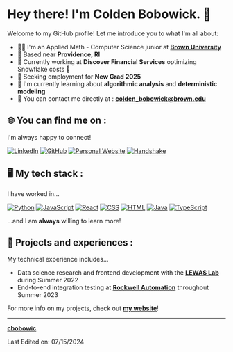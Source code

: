 # Hey there! I'm Colden Bobowick. 👋

Welcome to my GitHub profile! Let me introduce you to what I'm all about:
  
- 👨‍🔧 I'm an Applied Math - Computer Science junior at [**Brown University**](https://www.brown.edu/)
- 📍 Based near **Providence, RI**
- 🏢 Currently working at **Discover Financial Services** optimizing Snowflake costs 🚀
- 🔮 Seeking employment for **New Grad 2025**
- 🌱 I'm currently learning about **algorithmic analysis** and **deterministic modeling**
- 📮 You can contact me directly at : **colden_bobowick@brown.edu**

## 🌐 You can find me on :
I'm always happy to connect!

[![LinkedIn](https://img.shields.io/badge/-LinkedIn-0077B5?logo=linkedin&logoColor=white)](https://www.linkedin.com/in/colden-bobowick/)
[![GitHub](https://img.shields.io/badge/-GitHub-181717?logo=github&logoColor=white)](https://github.com/cbobowic/)
[![Personal Website](https://img.shields.io/badge/-Personal%20Website-4285F4?logo=google-chrome&logoColor=white)](https://www.coldenbobowick.com/)
[![Handshake](https://img.shields.io/badge/-Handshake-000000?logo=handshake&logoColor=white)](https://app.joinhandshake.com/stu/users/33156140)


## 🖥️ My tech stack :
I have worked in...

[![Python](https://img.shields.io/badge/-Python-blue?logo=python&logoColor=white)](https://www.python.org/)
[![JavaScript](https://img.shields.io/badge/-JavaScript-yellow?logo=javascript&logoColor=white)](https://developer.mozilla.org/en-US/docs/Web/JavaScript)
[![React](https://img.shields.io/badge/-React-61DAFB?logo=react&logoColor=white)](https://reactjs.org/)
[![CSS](https://img.shields.io/badge/-CSS3-1572B6?logo=css3&logoColor=white)](https://developer.mozilla.org/en-US/docs/Web/CSS)
[![HTML](https://img.shields.io/badge/-HTML5-E34F26?logo=html5&logoColor=white)](https://developer.mozilla.org/en-US/docs/Web/HTML)
[![Java](https://img.shields.io/badge/-Java-007396?logo=java&logoColor=white)](https://www.oracle.com/java/)
[![TypeScript](https://img.shields.io/badge/-TypeScript-3178C6?logo=typescript&logoColor=white)](https://www.typescriptlang.org/)

...and I am **always** willing to learn more!


## 🚧 Projects and experiences :

My technical experience includes...
- Data science research and frontend development with the [**LEWAS Lab**](http://lewas.ictas.vt.edu/) during Summer 2022
- End-to-end integration testing at [**Rockwell Automation**](https://www.rockwellautomation.com/en-us.html) throughout Summer 2023

For more info on my projects, check out [**my website**](https://www.coldenbobowick.com/#/projects/)!

------
[**cbobowic**](https://github.com/cbobowic)

Last Edited on: 07/15/2024 
